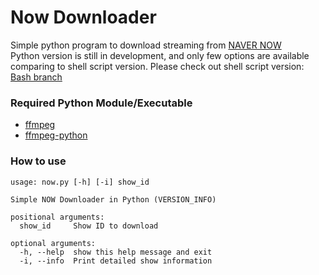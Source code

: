 # Now Downloader
Simple python program to download streaming from [NAVER NOW](https://now.naver.com)   
Python version is still in development, and only few options are available comparing to shell script version.
Please check out shell script version: [Bash branch](https://github.com/TheNoFace/now_downloader/tree/master)

### Required Python Module/Executable
- [ffmpeg](https://ffmpeg.org/)
- [ffmpeg-python](https://github.com/kkroening/ffmpeg-python)

### How to use
```
usage: now.py [-h] [-i] show_id

Simple NOW Downloader in Python (VERSION_INFO)

positional arguments:
  show_id     Show ID to download

optional arguments:
  -h, --help  show this help message and exit
  -i, --info  Print detailed show information
```
